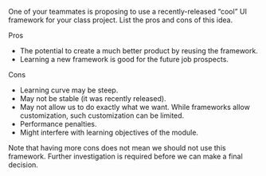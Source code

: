 <panel header="Q: using a cool UI framework">
<question has-input="true">

One of your teammates is proposing to use a recently-released “cool” UI framework for your class project. List the pros and cons of this idea.

<div slot="answer">

Pros

* The potential to create a much better product by reusing the framework.
* Learning a new framework is good for the future job prospects.

Cons

* Learning curve may be steep.
* May not be stable (it was recently released).
* May not allow us to do exactly what we want. While frameworks allow customization, such customization can be limited.
* Performance penalties.
* Might interfere with learning objectives of the module.

Note that having more cons does not mean we should not use this framework. Further investigation is required before we can make a final decision.

</div>
</question>
</panel>
